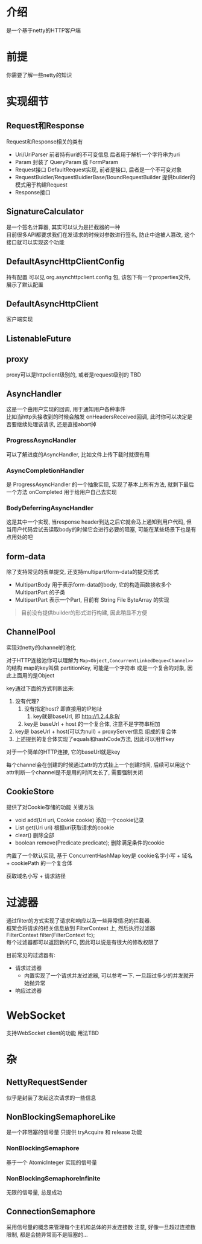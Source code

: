 # 介绍 #
是一个基于netty的HTTP客户端

# 前提 #
你需要了解一些netty的知识


# 实现细节 #

## Request和Response ##
Request和Response相关的类有

- Uri/UriParser 前者持有uri的不可变信息 后者用于解析一个字符串为uri
- Param 封装了 QueryParam 或 FormParam
- Request接口 DefaultRequest实现, 前者是接口, 后者是一个不可变对象
- RequestBuidler/RequestBuidlerBase/BoundRequestBuilder 提供builder的模式用于构建Request
- Response接口 

## SignatureCalculator ##
是一个签名计算器, 其实可以认为是拦截器的一种  
目前很多API都要求我们在发请求的时候对参数进行签名, 防止中途被人篡改, 这个接口就可以实现这个功能

## DefaultAsyncHttpClientConfig ##
持有配置
可以见 org.asynchttpclient.config 包, 该包下有一个properties文件, 展示了默认配置


## DefaultAsyncHttpClient ##
客户端实现

## ListenableFuture ##

## proxy ##
proxy可以是httpclient级别的, 或者是request级别的
TBD

## AsyncHandler<T> ##
这是一个由用户实现的回调, 用于通知用户各种事件  
比如当http头接收到的时候会触发 onHeadersReceived回调, 此时你可以决定是否要继续处理该请求, 还是直接abort掉

### ProgressAsyncHandler ###
可以了解进度的AsyncHandler, 比如文件上传下载时就很有用

### AsyncCompletionHandler ###
是 ProgressAsyncHandler 的一个抽象实现, 实现了基本上所有方法, 就剩下最后一个方法 onCompleted 用于给用户自己去实现

### BodyDeferringAsyncHandler ###
这是其中一个实现, 当response header到达之后它就会马上通知到用户代码, 但当用户代码尝试去读取body的时候它会进行必要的阻塞, 可能在某些场景下也是有点用处的吧

## form-data ##
除了支持常见的表单提交, 还支持multipart/form-data的提交形式

- MultipartBody 用于表示form-data的body, 它的构造函数接收多个 MultipartPart 的子类
- MultipartPart 表示一个Part, 目前有 String File ByteArray 的实现

> 目前没有提供builder的形式进行构建, 因此稍显不方便

## ChannelPool ##
实现对netty的channel的池化

对于HTTP连接池你可以理解为 ``Map<Object,ConcurrentLinkedDeque<Channel>>`` 的结构
map的key叫做 partitionKey, 可能是一个字符串 或是一个复合的对象, 因此上面用的是Object

key通过下面的方式判断出来:

1. 没有代理?
	1. 没有指定host? 即直接用的IP地址
		1. key就是baseUrl, 即 http://1.2.4.8:9/
	2. key是 baseUrl + host 的一个复合体, 注意不是字符串相加
3. key是 baseUrl + host(可以为null) + proxyServer信息 组成的复合体
4. 上述提到的复合体实现了equals和hashCode方法, 因此可以用作key 

对于一个简单的HTTP连接, 它的baseUrl就是key


每个channel会在创建的时候通过attr的方式挂上一个创建时间, 后续可以用这个attr判断一个channel是不是用的时间太长了, 需要强制关闭

## CookieStore ##
提供了对Cookie存储的功能
关键方法

- void add(Uri uri, Cookie cookie) 添加一个cookie记录
- List<Cookie> get(Uri uri) 根据uri获取请求的cookie
- clear() 删除全部
- boolean remove(Predicate<Cookie> predicate); 删除满足条件的cookie

内置了一个默认实现, 基于 ConcurrentHashMap
key是 cookie名字小写 + 域名 + cookiePath 的一个复合体

获取域名小写 + 请求路径

# 过滤器 #
通过filter的方式实现了请求和响应以及一些异常情况的拦截器.  
框架会将请求的相关信息放到 FilterContext 上, 然后执行过滤器  
FilterContext<T> filter(FilterContext<T> fc);  
每个过滤器都可以返回新的FC, 因此可以说是有很大的修改权限了

目前常见的过滤器有:

- 请求过滤器
	- 内置实现了一个请求并发过滤器, 可以参考一下. 一旦超过多少的并发就开始抛异常
- 响应过滤器

# WebSocket #
支持WebSocket client的功能
用法TBD


# 杂 #

## NettyRequestSender ##
似乎是封装了发起这次请求的一些信息

## NonBlockingSemaphoreLike ##
是一个非阻塞的信号量
只提供 tryAcquire 和 release 功能

### NonBlockingSemaphore ###
基于一个 AtomicInteger 实现的信号量

### NonBlockingSemaphoreInfinite ###
无限的信号量, 总是成功

## ConnectionSemaphore ##
采用信号量的概念来管理每个主机和总体的并发连接数
注意, 好像一旦超过连接数限制, 都是会抛异常而不是阻塞的...
